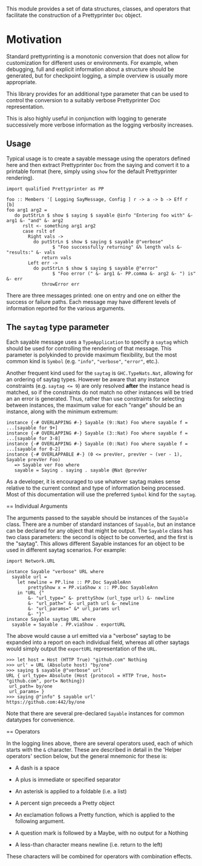 This module provides a set of data structures, classes, and operators that
facilitate the construction of a Prettyprinter `Doc` object.

# Motivation

Standard prettyprinting is a monotonic conversion that does not allow for
customization for different uses or environments.  For example, when debugging,
full and explicit information about a structure should be generated, but for
checkpoint logging, a simple overview is usually more appropriate.

This library provides for an additional type parameter that can be used to
control the conversion to a suitably verbose Prettyprinter Doc representation.

This is also highly useful in conjunction with logging to generate successively
more verbose information as the logging verbosity increases.

## Usage

Typical usage is to create a sayable message using the operators defined here and
then extract Prettyprinter `Doc` from the saying and convert it to a printable
format (here, simply using `show` for the default Prettyprinter rendering).

```
import qualified Prettyprinter as PP

foo :: Members '[ Logging SayMessage, Config ] r -> a -> b -> Eff r [b]
foo arg1 arg2 =
   do putStrLn $ show $ saying $ sayable @info "Entering foo with" &- arg1 &- "and" &- arg2
      rslt <- something arg1 arg2
      case rslt of
        Right vals ->
          do putStrLn $ show $ saying $ sayable @"verbose"
                 $ "Foo successfully returning" &% length vals &- "results:" &- vals
             return vals
        Left err ->
          do putStrLn $ show $ saying $ sayable @"error"
                 $ "Foo error (" &- arg1 &- PP.comma &- arg2 &- ") is" &- err
             throwError err
```

There are three messages printed: one on entry and one on either the success or
failure paths.  Each message may have different levels of information reported
for the various arguments.

## The `saytag` type parameter

Each sayable message uses a `TypeApplication` to specify a `saytag` which should
be used for controlling the rendering of that message.  This parameter is
polykinded to provide maximum flexibility, but the most common kind is `Symbol`
(e.g. `"info"`, `"verbose"`, `"error"`, etc.).

Another frequent kind used for the `saytag` is `GHC.TypeNats.Nat`, allowing for
an ordering of saytag types.  However be aware that any instance constraints
(e.g. `saytag <= 9`) are only resolved __after__ the instance head is matched, so
if the constraints do not match no other instances will be tried an an error is
generated.  Thus, rather than use constraints for selecting between instances,
the maximum value for each "range" should be an instance, along with the minimum
extremum:

```
instance {-# OVERLAPPING #-} Sayable (9::Nat) Foo where sayable f = ...[sayable for 9+]
instance {-# OVERLAPPING #-} Sayable (3::Nat) Foo where sayable f = ...[sayable for 3-8]
instance {-# OVERLAPPING #-} Sayable (0::Nat) Foo where sayable f = ...[sayable for 0-2]
instance {-# OVERLAPPABLE #-} (0 <= prevVer, prevVer ~ (ver - 1), Sayable prevVer Foo)
   => Sayable ver Foo where
   sayable = Saying . saying . sayable @Nat @prevVer
```

As a developer, it is encouraged to use whatever saytag makes sense relative to
the current context and type of information being processed.  Most of this
documentation will use the preferred `Symbol` kind for the `saytag`.

== Individual Arguments

The arguments passed to the sayable should be instances of the `Sayable` class.
There are a number of standard instances of `Sayable`, but an instance can be
declared for any object that might be output.  The `Sayable` class has two class
parameters: the second is object to be converted, and the first is the "saytag".
This allows different Sayable instances for an object to be used in different
saytag scenarios.  For example:

```
import Network.URL

instance Sayable "verbose" URL where
  sayable url =
    let newline = PP.line :: PP.Doc SayableAnn
        prettyShow x = PP.viaShow x :: PP.Doc SayableAnn
    in "URL {"
        &- "url_type=" &- prettyShow (url_type url) &- newline
        &- "url_path=" &- url_path url &- newline
        &- "url_params=" &* url_params url
        &- "}"
instance Sayable saytag URL where
  sayable = Sayable . PP.viaShow . exportURL
```

The above would cause a url emitted via a "verbose" saytag to be
expanded into a report on each individual field, whereas all other
saytags would simply output the `exportURL` representation of the `URL`.

```
>>> let host = Host (HTTP True) "github.com" Nothing
>>> url' = URL (Absolute host) "by/one"
>>> saying $ sayable @"verbose" url'
URL { url_type= Absolute (Host {protocol = HTTP True, host= "github.com", port= Nothing})
 url_path= by/one
 url_params= }
>>> saying @"info" $ sayable url'
https://github.com:442/by/one
```

Note that there are several pre-declared `Sayable` instances for common
datatypes for convenience.

== Operators

In the logging lines above, there are several operators used, each of which
starts with the `&` character.  These are described in detail in the 'Helper
operators' section below, but the general mnemonic for these is:

  * A dash is a space

  * A plus is immediate or specified separator

  * An asterisk is applied to a foldable (i.e. a list)

  * A percent sign preceeds a Pretty object

  * An exclamation follows a Pretty function, which is applied to the following
    argument.

  * A question mark is followed by a Maybe, with no output for a Nothing

  * A less-than character means newline (i.e. return to the left)

These characters will be combined for operators with combination effects.
